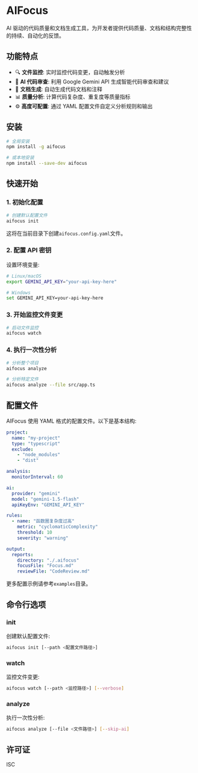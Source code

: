 # AIFocus

AI 驱动的代码质量和文档生成工具，为开发者提供代码质量、文档和结构完整性的持续、自动化的反馈。

## 功能特点

- 🔍 **文件监控**: 实时监控代码变更，自动触发分析
- 🤖 **AI 代码审查**: 利用 Google Gemini API 生成智能代码审查和建议
- 📝 **文档生成**: 自动生成代码文档和注释
- 📊 **质量分析**: 计算代码复杂度、重复度等质量指标
- ⚙️ **高度可配置**: 通过 YAML 配置文件自定义分析规则和输出

## 安装

```bash
# 全局安装
npm install -g aifocus

# 或本地安装
npm install --save-dev aifocus
```

## 快速开始

### 1. 初始化配置

```bash
# 创建默认配置文件
aifocus init
```

这将在当前目录下创建`aifocus.config.yaml`文件。

### 2. 配置 API 密钥

设置环境变量:

```bash
# Linux/macOS
export GEMINI_API_KEY="your-api-key-here"

# Windows
set GEMINI_API_KEY=your-api-key-here
```

### 3. 开始监控文件变更

```bash
# 启动文件监控
aifocus watch
```

### 4. 执行一次性分析

```bash
# 分析整个项目
aifocus analyze

# 分析特定文件
aifocus analyze --file src/app.ts
```

## 配置文件

AIFocus 使用 YAML 格式的配置文件。以下是基本结构:

```yaml
project:
  name: "my-project"
  type: "typescript"
  exclude:
    - "node_modules"
    - "dist"

analysis:
  monitorInterval: 60

ai:
  provider: "gemini"
  model: "gemini-1.5-flash"
  apiKeyEnv: "GEMINI_API_KEY"

rules:
  - name: "函数圈复杂度过高"
    metric: "cyclomaticComplexity"
    threshold: 10
    severity: "warning"

output:
  reports:
    directory: "./.aifocus"
    focusFile: "Focus.md"
    reviewFile: "CodeReview.md"
```

更多配置示例请参考`examples`目录。

## 命令行选项

### init

创建默认配置文件:

```bash
aifocus init [--path <配置文件路径>]
```

### watch

监控文件变更:

```bash
aifocus watch [--path <监控路径>] [--verbose]
```

### analyze

执行一次性分析:

```bash
aifocus analyze [--file <文件路径>] [--skip-ai]
```

## 许可证

ISC
